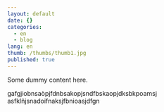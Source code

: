 ```yaml
---
layout: default
date: {}
categories: 
  - en
  - blog
lang: en
thumb: /thumbs/thumb1.jpg
published: true
---
```


Some dummy content here.



gafgjiobnsaòpjfdnbsakopjsndfbskaopjdksbkpoamsj 
asfklñjsnadoifnaksjfbnioasjdfgn